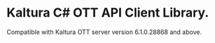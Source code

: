 # Kaltura C# OTT API Client Library.
Compatible with Kaltura OTT server version 6.1.0.28868 and above.

